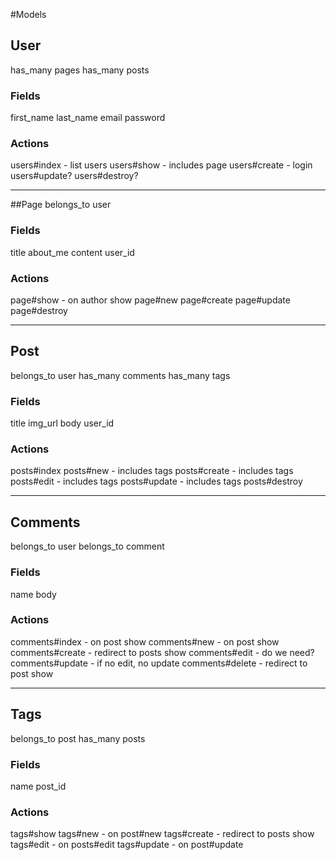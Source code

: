 #Models

## User
has_many pages
has_many posts

### Fields
first_name
last_name
email
password

### Actions
users#index - list users
users#show - includes page
users#create - login
users#update?
users#destroy?


***************************

##Page
belongs_to user

### Fields
title
about_me
content
user_id

### Actions
page#show - on author show
page#new
page#create
page#update
page#destroy

***************************

## Post
belongs_to user
has_many comments
has_many tags

### Fields
title
img_url
body
user_id

### Actions
posts#index
posts#new - includes tags
posts#create - includes tags
posts#edit - includes tags
posts#update - includes tags
posts#destroy

***************************

## Comments
belongs_to user
belongs_to comment

### Fields
name
body

### Actions
comments#index - on post show
comments#new - on post show
comments#create - redirect to posts show
comments#edit - do we need?
comments#update - if no edit, no update
comments#delete - redirect to post show

***************************

## Tags
belongs_to post
has_many posts

### Fields
name
post_id

### Actions
tags#show
tags#new - on post#new
tags#create - redirect to posts show
tags#edit - on posts#edit
tags#update - on post#update






